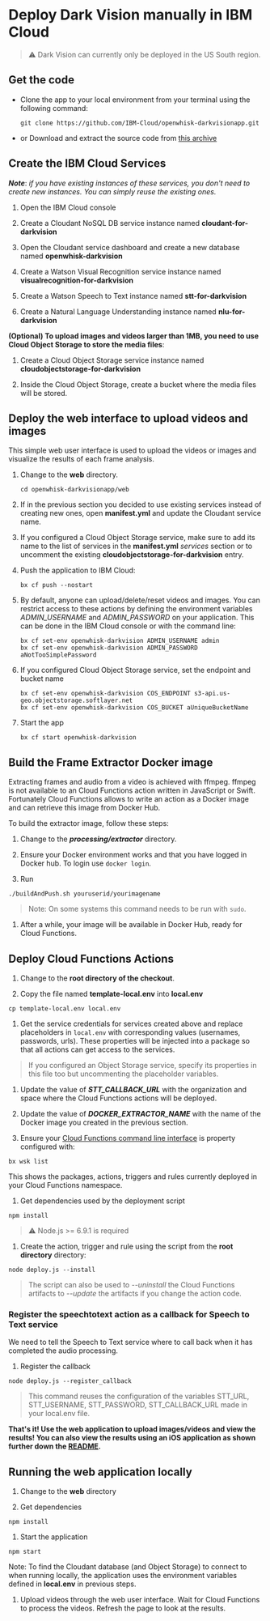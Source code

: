 # Deploy Dark Vision manually in IBM Cloud

> :warning: Dark Vision can currently only be deployed in the US South region.

## Get the code

* Clone the app to your local environment from your terminal using the following command:

   ```
   git clone https://github.com/IBM-Cloud/openwhisk-darkvisionapp.git
   ```

* or Download and extract the source code from [this archive](https://github.com/IBM-Cloud/openwhisk-darkvisionapp/archive/master.zip)

## Create the IBM Cloud Services

***Note***: *if you have existing instances of these services, you don't need to create new instances. You can simply reuse the existing ones.*

1. Open the IBM Cloud console

1. Create a Cloudant NoSQL DB service instance named **cloudant-for-darkvision**

1. Open the Cloudant service dashboard and create a new database named **openwhisk-darkvision**

1. Create a Watson Visual Recognition service instance named **visualrecognition-for-darkvision**

1. Create a Watson Speech to Text instance named **stt-for-darkvision**

1. Create a Natural Language Understanding instance named **nlu-for-darkvision**

**(Optional) To upload images and videos larger than 1MB, you need to use Cloud Object Storage to store the media files**:

1. Create a Cloud Object Storage service instance named **cloudobjectstorage-for-darkvision**

1. Inside the Cloud Object Storage, create a bucket where the media files will be stored.

## Deploy the web interface to upload videos and images

This simple web user interface is used to upload the videos or images and
visualize the results of each frame analysis.

1. Change to the **web** directory.

   ```
   cd openwhisk-darkvisionapp/web
   ```

1. If in the previous section you decided to use existing services instead of creating new ones, open **manifest.yml** and update the Cloudant service name.

1. If you configured a Cloud Object Storage service, make sure to add its name to the list of services in the **manifest.yml** *services* section or to uncomment the existing **cloudobjectstorage-for-darkvision** entry.

1. Push the application to IBM Cloud:

   ```
   bx cf push --nostart
   ```

1. By default, anyone can upload/delete/reset videos and images. You can restrict access to these actions by defining the environment variables *ADMIN_USERNAME* and *ADMIN_PASSWORD* on your application. This can be done in the IBM Cloud console or with the command line:

   ```
   bx cf set-env openwhisk-darkvision ADMIN_USERNAME admin
   bx cf set-env openwhisk-darkvision ADMIN_PASSWORD aNotTooSimplePassword
   ```

1. If you configured Cloud Object Storage service, set the endpoint and bucket name

   ```
   bx cf set-env openwhisk-darkvision COS_ENDPOINT s3-api.us-geo.objectstorage.softlayer.net
   bx cf set-env openwhisk-darkvision COS_BUCKET aUniqueBucketName
   ```

1. Start the app

   ```
   bx cf start openwhisk-darkvision
   ```

## Build the Frame Extractor Docker image

Extracting frames and audio from a video is achieved with ffmpeg. ffmpeg is not available to an Cloud Functions action written in JavaScript or Swift. Fortunately Cloud Functions allows to write an action as a Docker image and can retrieve this image from Docker Hub.

To build the extractor image, follow these steps:

1. Change to the ***processing/extractor*** directory.

1. Ensure your Docker environment works and that you have logged in Docker hub. To login use `docker login`.

1. Run

  ```
  ./buildAndPush.sh youruserid/yourimagename
  ```
  > Note: On some systems this command needs to be run with `sudo`.

1. After a while, your image will be available in Docker Hub, ready for Cloud Functions.

## Deploy Cloud Functions Actions

1. Change to the **root directory of the checkout**.

1. Copy the file named **template-local.env** into **local.env**

  ```
  cp template-local.env local.env
  ```

1. Get the service credentials for services created above and replace placeholders in `local.env`
with corresponding values (usernames, passwords, urls). These properties will be injected into
a package so that all actions can get access to the services.

  > If you configured an Object Storage service, specify its properties in this file too but uncommenting the placeholder variables.

1. Update the value of ***STT_CALLBACK_URL*** with the organization and space where the Cloud Functions actions will be deployed.

1. Update the value of ***DOCKER_EXTRACTOR_NAME*** with the name of the Docker
image you created in the previous section.

1. Ensure your [Cloud Functions command line interface](https://console.bluemix.net/openwhisk/cli) is property configured with:

  ```
  bx wsk list
  ```

  This shows the packages, actions, triggers and rules currently deployed in your Cloud Functions namespace.

1. Get dependencies used by the deployment script

  ```
  npm install
  ```

  > :warning: Node.js >= 6.9.1 is required

1. Create the action, trigger and rule using the script from the **root directory** directory:

  ```
  node deploy.js --install
  ```

  > The script can also be used to *--uninstall* the Cloud Functions artifacts to
  *--update* the artifacts if you change the action code.

### Register the speechtotext action as a callback for Speech to Text service

We need to tell the Speech to Text service where to call back when it has completed the audio processing.

1. Register the callback

  ```
  node deploy.js --register_callback
  ```

  > This command reuses the configuration of the variables STT_URL, STT_USERNAME, STT_PASSWORD, STT_CALLBACK_URL made in your local.env file.

**That's it! Use the web application to upload images/videos and view the results! You can also view the results using an iOS application as shown further down the [README](./README.md).**

## Running the web application locally

1. Change to the **web** directory

1. Get dependencies

  ```
  npm install
  ```

1. Start the application

  ```
  npm start
  ```

  Note: To find the Cloudant database (and Object Storage) to connect to when running locally,
  the application uses the environment variables defined in **local.env** in previous steps.

1. Upload videos through the web user interface. Wait for Cloud Functions to process the videos.
Refresh the page to look at the results.
